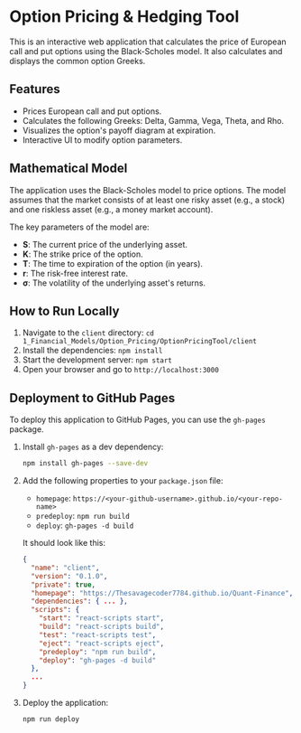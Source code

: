 
# Option Pricing & Hedging Tool

This is an interactive web application that calculates the price of European call and put options using the Black-Scholes model. It also calculates and displays the common option Greeks.

## Features

- Prices European call and put options.
- Calculates the following Greeks: Delta, Gamma, Vega, Theta, and Rho.
- Visualizes the option's payoff diagram at expiration.
- Interactive UI to modify option parameters.

## Mathematical Model

The application uses the Black-Scholes model to price options. The model assumes that the market consists of at least one risky asset (e.g., a stock) and one riskless asset (e.g., a money market account).

The key parameters of the model are:

- **S**: The current price of the underlying asset.
- **K**: The strike price of the option.
- **T**: The time to expiration of the option (in years).
- **r**: The risk-free interest rate.
- **σ**: The volatility of the underlying asset's returns.

## How to Run Locally

1. Navigate to the `client` directory: `cd 1_Financial_Models/Option_Pricing/OptionPricingTool/client`
2. Install the dependencies: `npm install`
3. Start the development server: `npm start`
4. Open your browser and go to `http://localhost:3000`

## Deployment to GitHub Pages

To deploy this application to GitHub Pages, you can use the `gh-pages` package.

1. Install `gh-pages` as a dev dependency:
   ```bash
   npm install gh-pages --save-dev
   ```
2. Add the following properties to your `package.json` file:
   - `homepage`: `https://<your-github-username>.github.io/<your-repo-name>`
   - `predeploy`: `npm run build`
   - `deploy`: `gh-pages -d build`

   It should look like this:
   ```json
   {
     "name": "client",
     "version": "0.1.0",
     "private": true,
     "homepage": "https://Thesavagecoder7784.github.io/Quant-Finance",
     "dependencies": { ... },
     "scripts": {
       "start": "react-scripts start",
       "build": "react-scripts build",
       "test": "react-scripts test",
       "eject": "react-scripts eject",
       "predeploy": "npm run build",
       "deploy": "gh-pages -d build"
     },
     ...
   }
   ```
3. Deploy the application:
   ```bash
   npm run deploy
   ```
